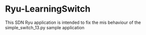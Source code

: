 # Ryu-LearningSwitch
This SDN Ryu application is intended to fix the mis behaviour of the simple_switch_13.py sample application

